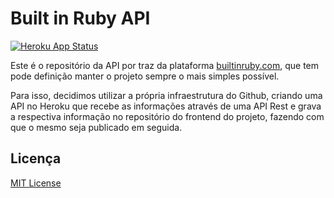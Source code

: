 # Built in Ruby API

[![Heroku App Status](http://heroku-shields.herokuapp.com/builtinruby-api)](https://builtinruby-api.herokuapp.com)

Este é o repositório da API por traz da plataforma [builtinruby.com](https://www.builtinruby.com), que tem pode definição manter o projeto sempre o mais simples possível.

Para isso, decidimos utilizar a própria infraestrutura do Github, criando uma API no Heroku que recebe as informações através de uma API Rest e grava a respectiva informação no repositório do frontend do projeto, fazendo com que o mesmo seja publicado em seguida.


## Licença

[MIT License](https://opensource.org/licenses/MIT)
